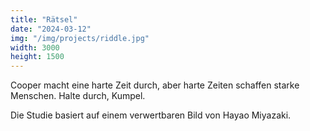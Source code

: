```yaml
---
title: "Rätsel"
date: "2024-03-12"
img: "/img/projects/riddle.jpg"
width: 3000
height: 1500
---
```


Cooper macht eine harte Zeit durch, aber harte Zeiten schaffen starke Menschen. Halte durch, Kumpel.

Die Studie basiert auf einem verwertbaren Bild von Hayao Miyazaki.

